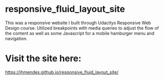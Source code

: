 # responsive_fluid_layout_site

This was a responsive website I built through Udacitys Responsive Web Design course.  Utilized breakpoints with media queries to adjust the flow of the content as well as some Javascript for a mobile hamburger menu and navigation.

# Visit the site here:

https://jhmendes.github.io/responsive_fluid_layout_site/

